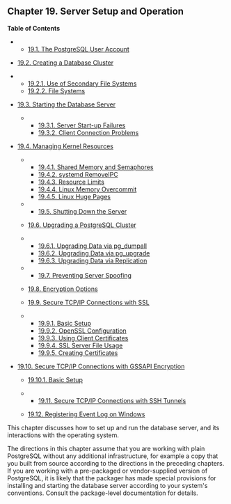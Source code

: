 ## Chapter 19. Server Setup and Operation

**Table of Contents**

  * *   [19.1. The PostgreSQL User Account](postgres-user.html)
  * [19.2. Creating a Database Cluster](creating-cluster.html)

    

  * *   [19.2.1. Use of Secondary File Systems](creating-cluster.html#CREATING-CLUSTER-MOUNT-POINTS)
    * [19.2.2. File Systems](creating-cluster.html#CREATING-CLUSTER-FILESYSTEM)

* [19.3. Starting the Database Server](server-start.html)

  * *   [19.3.1. Server Start-up Failures](server-start.html#SERVER-START-FAILURES)
    * [19.3.2. Client Connection Problems](server-start.html#CLIENT-CONNECTION-PROBLEMS)

* [19.4. Managing Kernel Resources](kernel-resources.html)

  * *   [19.4.1. Shared Memory and Semaphores](kernel-resources.html#SYSVIPC)
    * [19.4.2. systemd RemoveIPC](kernel-resources.html#SYSTEMD-REMOVEIPC)
    * [19.4.3. Resource Limits](kernel-resources.html#KERNEL-RESOURCES-LIMITS)
    * [19.4.4. Linux Memory Overcommit](kernel-resources.html#LINUX-MEMORY-OVERCOMMIT)
    * [19.4.5. Linux Huge Pages](kernel-resources.html#LINUX-HUGE-PAGES)

  * *   [19.5. Shutting Down the Server](server-shutdown.html)
  * [19.6. Upgrading a PostgreSQL Cluster](upgrading.html)

    

  * *   [19.6.1. Upgrading Data via pg\_dumpall](upgrading.html#UPGRADING-VIA-PGDUMPALL)
    * [19.6.2. Upgrading Data via pg\_upgrade](upgrading.html#UPGRADING-VIA-PG-UPGRADE)
    * [19.6.3. Upgrading Data via Replication](upgrading.html#UPGRADING-VIA-REPLICATION)

  * *   [19.7. Preventing Server Spoofing](preventing-server-spoofing.html)
  * [19.8. Encryption Options](encryption-options.html)
  * [19.9. Secure TCP/IP Connections with SSL](ssl-tcp.html)

    

  * *   [19.9.1. Basic Setup](ssl-tcp.html#SSL-SETUP)
    * [19.9.2. OpenSSL Configuration](ssl-tcp.html#SSL-OPENSSL-CONFIG)
    * [19.9.3. Using Client Certificates](ssl-tcp.html#SSL-CLIENT-CERTIFICATES)
    * [19.9.4. SSL Server File Usage](ssl-tcp.html#SSL-SERVER-FILES)
    * [19.9.5. Creating Certificates](ssl-tcp.html#SSL-CERTIFICATE-CREATION)

* [19.10. Secure TCP/IP Connections with GSSAPI Encryption](gssapi-enc.html)

  * [19.10.1. Basic Setup](gssapi-enc.html#GSSAPI-SETUP)

  * *   [19.11. Secure TCP/IP Connections with SSH Tunnels](ssh-tunnels.html)
  * [19.12. Registering Event Log on Windows](event-log-registration.html)

This chapter discusses how to set up and run the database server, and its interactions with the operating system.

The directions in this chapter assume that you are working with plain PostgreSQL without any additional infrastructure, for example a copy that you built from source according to the directions in the preceding chapters. If you are working with a pre-packaged or vendor-supplied version of PostgreSQL, it is likely that the packager has made special provisions for installing and starting the database server according to your system's conventions. Consult the package-level documentation for details.
